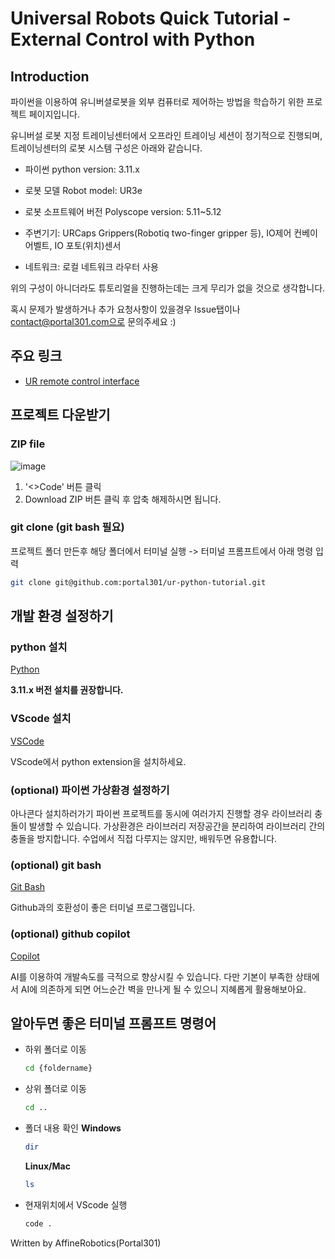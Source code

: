 # Universal Robots Quick Tutorial - External Control with Python

## Introduction

파이썬을 이용하여 유니버셜로봇을 외부 컴퓨터로 제어하는 방법을 학습하기 위한 프로젝트 페이지입니다.

유니버설 로봇 지정 트레이닝센터에서 오프라인 트레이닝 세션이 정기적으로 진행되며, 트레이닝센터의 로봇 시스템 구성은 아래와 같습니다.

- 파이썬 python version: 3.11.x 

- 로봇 모델 Robot model: UR3e

- 로봇 소프트웨어 버전 Polyscope version: 5.11~5.12

- 주변기기: URCaps Grippers(Robotiq two-finger gripper 등), IO제어 컨베이어벨트, IO 포토(위치)센서

- 네트워크: 로컬 네트워크 라우터 사용


위의 구성이 아니더라도 튜토리얼을 진행하는데는 크게 무리가 없을 것으로 생각합니다.

혹시 문제가 발생하거나 추가 요청사항이 있을경우 Issue탭이나 contact@portal301.com으로 문의주세요 :)

## 주요 링크

- [UR remote control interface](https://www.universal-robots.com/articles/ur/interface-communication/remote-control-via-tcpip/)

## 프로젝트 다운받기

### ZIP file
![image](https://github.com/portal301/ur-python-tutorial/assets/5483768/497e8648-c28d-4466-a996-2b2ac6f14623)

1. '<>Code' 버튼 클릭
2.  Download ZIP 버튼 클릭 후 압축 해제하시면 됩니다.

### git clone (git bash 필요)
프로젝트 폴더 만든후 해당 폴더에서 터미널 실행 -> 터미널 프롬프트에서 아래 명령 입력

```bash
git clone git@github.com:portal301/ur-python-tutorial.git
```

## 개발 환경 설정하기

### python 설치
  [Python](https://www.python.org/downloads/)
  
  **3.11.x 버전 설치를 권장합니다.**

### VScode 설치
   [VSCode](https://code.visualstudio.com/download)

VScode에서 python extension을 설치하세요.

### (optional) 파이썬 가상환경 설정하기
  아나콘다 설치하러가기
파이썬 프로젝트를 동시에 여러가지 진행할 경우 라이브러리 충돌이 발생할 수 있습니다. 가상환경은 라이브러리 저장공간을 분리하여 라이브러리 간의 충돌을 방지합니다.
수업에서 직접 다루지는 않지만, 배워두면 유용합니다.

### (optional) git bash

  [Git Bash](https://git-scm.com/)

  Github과의 호환성이 좋은 터미널 프로그램입니다.

### (optional) github copilot

  [Copilot](https://code.visualstudio.com/docs/copilot/overview)

  AI를 이용하여 개발속도를 극적으로 향상시킬 수 있습니다. 다만 기본이 부족한 상태에서 AI에 의존하게 되면 어느순간 벽을 만나게 될 수 있으니 지혜롭게 활용해보아요.

## 알아두면 좋은 터미널 프롬프트 명령어

- 하위 폴더로 이동
  ```bash
  cd {foldername}
  ```
- 상위 폴더로 이동
  ```bash
  cd .. 
  ```
- 폴더 내용 확인
  **Windows**
  ```bash
  dir
  ```
  
  **Linux/Mac**
  ```bash
  ls
  ```
- 현재위치에서 VScode 실행
  ```bash
  code .
  ```
Written by AffineRobotics(Portal301)
